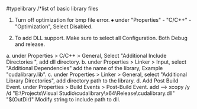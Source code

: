 #typelibrary
/*list of basic library files

1. Turn off optimization for bmp file error.
  ⦁	under "Properties" - "C/C++" - "Optimization", Select Disabled.
  
2. To add DLL support. 
  Make sure to select all Configuration. Both Debug and release.
  
  a. under Properties > C/C++ > General, Select "Additional Include Directories ", add dll directory.
  b. under Properties > Linker > Input, select "Additional Dependencies" add the name of the library, Example "cudalibrary.lib".
  c. under Properties > Linker > General, select "Additional Library Directories", add directory path to the library.
  d. Add Post Build Event. 
     under Properties > Build Events > Post-Build Event. 
     add -->  xcopy /y /d "E:\Projects\Visual Studio\cudalibrary\x64\Release\cudalibrary.dll" "$(OutDir)"
     Modify string to include path to dll.



